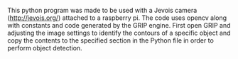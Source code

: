 This python program was made to be used with a Jevois camera (http://jevois.org/) attached to a raspberry pi.
The code uses opencv along with constants and code generated by the GRIP engine.
First open GRIP and adjusting the image settings to identify the contours of a specific object and copy the contents to the specified section in the Python file in order to perform object detection.
